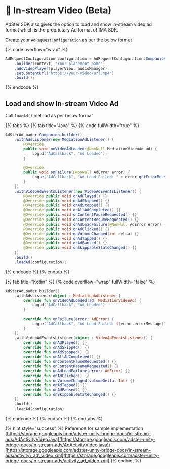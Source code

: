 # 🎨 In-stream Video (Beta)

AdSter SDK also gives the option to load and show in-stream video ad format which is the proprietary Ad format of IMA SDK.&#x20;

Create your `AdRequestConfiguration` as per the below format

{% code overflow="wrap" %}
```java
AdRequestConfiguration configuration = AdRequestConfiguration.Companion
    .builder(context, "Your_placement_name")
    .addVideoPlayer(playerView, audioManager)
    .setContentUrl("https://your-video-url.mp4")
    .build();

```
{% endcode %}

## Load and show In-stream Video Ad

Call `loadAd()` method as per below format

{% tabs %}
{% tab title="Java" %}
{% code fullWidth="true" %}
```java
AdSterAdLoader.Companion.builder()
    .withAdsListener(new MediationAdListener() {
        @Override
        public void onVideoAdLoaded(@NonNull MediationVideoAd ad) {
            Log.d("AdCallback", "Ad Loaded");
        }

        @Override
        public void onFailure(@NonNull AdError error) {
            Log.e("AdCallback", "Ad Load Failed: " + error.getErrorMessage());
        }
    })
    .withVideoAdEventsListener(new VideoAdEventsListener() {
        @Override public void onAdPlayed() {}
        @Override public void onAdSkipped() {}
        @Override public void onAdStopped() {}
        @Override public void onAllAdCompleted() {}
        @Override public void onContentPauseRequested() {}
        @Override public void onContentResumeRequested() {}
        @Override public void onAdLoadFailure(@NonNull AdError error) {}
        @Override public void onAdClicked() {}
        @Override public void onVolumeChanged(int delta) {}
        @Override public void onAdTapped() {}
        @Override public void onAdPaused() {}
        @Override public void onSkippableStateChanged() {}
    })
    .build()
    .loadAd(configuration);
```
{% endcode %}
{% endtab %}

{% tab title="Kotlin" %}
{% code overflow="wrap" fullWidth="false" %}
```kotlin
AdSterAdLoader.builder()
    .withAdsListener(object : MediationAdListener {
        override fun onVideoAdLoaded(ad: MediationVideoAd) {
            Log.d("AdCallback", "Ad Loaded")
        }

        override fun onFailure(error: AdError) {
            Log.e("AdCallback", "Ad Load Failed: ${error.errorMessage}")
        }
    })
    .withVideoAdEventsListener(object : VideoAdEventsListener() {
        override fun onAdPlayed() {}
        override fun onAdSkipped() {}
        override fun onAdStopped() {}
        override fun onAllAdCompleted() {}
        override fun onContentPauseRequested() {}
        override fun onContentResumeRequested() {}
        override fun onAdLoadFailure(error: AdError) {}
        override fun onAdClicked() {}
        override fun onVolumeChanged(volumeDelta: Int) {}
        override fun onAdTapped() {}
        override fun onAdPaused() {}
        override fun onSkippableStateChanged() {}
    })
    .build()
    .loadAd(configuration)
```
{% endcode %}
{% endtab %}
{% endtabs %}

{% hint style="success" %}
Reference for sample implementation\
[https://storage.googleapis.com/adster-unity-bridge-docs/in-stream-ads/AdActivityVideo.java](https://storage.googleapis.com/adster-unity-bridge-docs/in-stream-ads/AdActivityVideo.java)\
[https://storage.googleapis.com/adster-unity-bridge-docs/in-stream-ads/activity\_ad\_video.xml](https://storage.googleapis.com/adster-unity-bridge-docs/in-stream-ads/activity_ad_video.xml)
{% endhint %}

